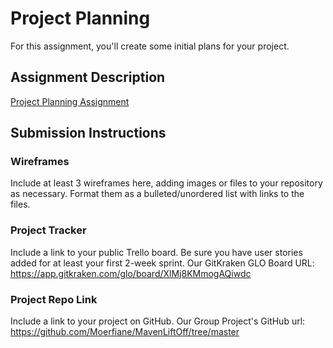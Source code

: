 # Project Planning
For this assignment, you'll create some initial plans for your project.

## Assignment Description
[Project Planning Assignment](https://education.launchcode.org/liftoff/modules/assignments/project-planning)

## Submission Instructions

### Wireframes

Include at least 3 wireframes here, adding images or files to your repository as necessary. Format them as a bulleted/unordered list with links to the files.

### Project Tracker

Include a link to your public Trello board. Be sure you have user stories added for at least your first 2-week sprint.
Our GitKraken GLO Board URL:
https://app.gitkraken.com/glo/board/XlMj8KMmogAQiwdc

### Project Repo Link

Include a link to your project on GitHub.
Our Group Project's GitHub url:
https://github.com/Moerfiane/MavenLiftOff/tree/master